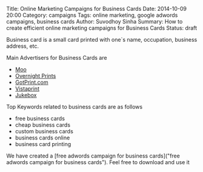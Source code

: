 Title: Online Marketing Campaigns for Business Cards
Date: 2014-10-09 20:00
Category: campaigns
Tags: online marketing, google adwords campaigns, business cards
Author: Suvodhoy Sinha
Summary: How to create efficient online marketing campaigns for Business Cards
Status: draft

Business card is a small card printed with one`s name, occupation, business address, etc.

Main Advertisers for Business Cards are 

- [Moo](http://us.moo.com/ "Moo Business Cards")
- [Overnight Prints](http://www.overnightprints.com/ "Overnight Prints Business Cards")
- [GotPrint.com](http://gotprint.net/ "GotPrint.com Business Cards")
- [Vistaprint](http://www.vistaprint.in/ "Vistaprint Business Cards")
- [Jukebox](http://jukeboxprint.com/ "Jukebox Business Cards")

Top Keywords related to business cards are as follows

- free business cards
- cheap business cards
- custom business cards
- business cards online
- business card printing

We have created a [free adwords campaign for business cards]("free adwords campaign for business cards"). Feel free to download and use it

